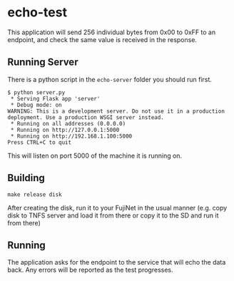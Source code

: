 # echo-test

This application will send 256 individual bytes from 0x00 to 0xFF to an endpoint, and check the
same value is received in the response.

## Running Server

There is a python script in the `echo-server` folder you should run first.

```shell
$ python server.py 
 * Serving Flask app 'server'
 * Debug mode: on
WARNING: This is a development server. Do not use it in a production deployment. Use a production WSGI server instead.
 * Running on all addresses (0.0.0.0)
 * Running on http://127.0.0.1:5000
 * Running on http://192.168.1.100:5000
Press CTRL+C to quit
```

This will listen on port 5000 of the machine it is running on.

## Building

```shell
make release disk
```

After creating the disk, run it to your FujiNet in the usual manner (e.g. copy disk to TNFS server and load it from there
or copy it to the SD and run it from there)

## Running

The application asks for the endpoint to the service that will echo the data back.
Any errors will be reported as the test progresses.
